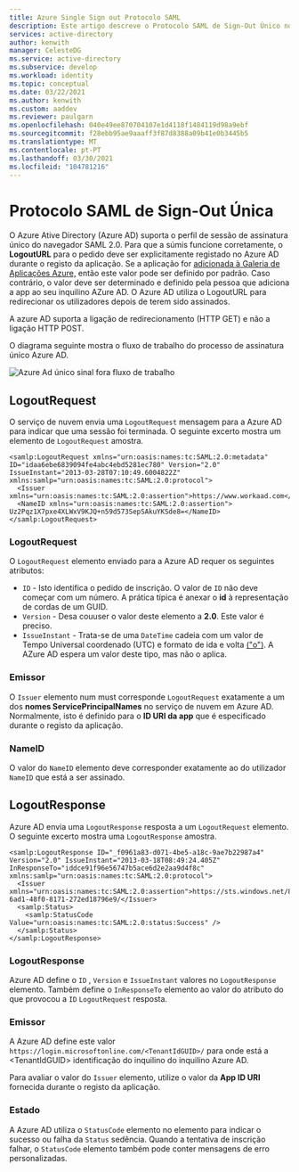 ```yaml
---
title: Azure Single Sign out Protocolo SAML
description: Este artigo descreve o Protocolo SAML de Sign-Out Único no Diretório Ativo do Azure
services: active-directory
author: kenwith
manager: CelesteDG
ms.service: active-directory
ms.subservice: develop
ms.workload: identity
ms.topic: conceptual
ms.date: 03/22/2021
ms.author: kenwith
ms.custom: aaddev
ms.reviewer: paulgarn
ms.openlocfilehash: 040e49ee870704107e1d4118f1484119d98a9ebf
ms.sourcegitcommit: f28ebb95ae9aaaff3f87d8388a09b41e0b3445b5
ms.translationtype: MT
ms.contentlocale: pt-PT
ms.lasthandoff: 03/30/2021
ms.locfileid: "104781216"
---
```

# <a name="single-sign-out-saml-protocol"></a>Protocolo SAML de Sign-Out Única

O Azure Ative Directory (Azure AD) suporta o perfil de sessão de assinatura único do navegador SAML 2.0. Para que a súmis funcione corretamente, o **LogoutURL** para o pedido deve ser explicitamente registado no Azure AD durante o registo da aplicação. Se a aplicação for [adicionada à Galeria de Aplicações Azure,](v2-howto-app-gallery-listing.md) então este valor pode ser definido por padrão. Caso contrário, o valor deve ser determinado e definido pela pessoa que adiciona a app ao seu inquilino AZure AD. O Azure AD utiliza o LogoutURL para redirecionar os utilizadores depois de terem sido assinados. 

A azure AD suporta a ligação de redirecionamento (HTTP GET) e não a ligação HTTP POST.

O diagrama seguinte mostra o fluxo de trabalho do processo de assinatura único Azure AD.

![Azure Ad único sinal fora fluxo de trabalho](./media/single-sign-out-saml-protocol/active-directory-saml-single-sign-out-workflow.png)

## <a name="logoutrequest"></a>LogoutRequest
O serviço de nuvem envia uma `LogoutRequest` mensagem para a Azure AD para indicar que uma sessão foi terminada. O seguinte excerto mostra um elemento de `LogoutRequest` amostra.

```
<samlp:LogoutRequest xmlns="urn:oasis:names:tc:SAML:2.0:metadata" ID="idaa6ebe6839094fe4abc4ebd5281ec780" Version="2.0" IssueInstant="2013-03-28T07:10:49.6004822Z" xmlns:samlp="urn:oasis:names:tc:SAML:2.0:protocol">
  <Issuer xmlns="urn:oasis:names:tc:SAML:2.0:assertion">https://www.workaad.com</Issuer>
  <NameID xmlns="urn:oasis:names:tc:SAML:2.0:assertion"> Uz2Pqz1X7pxe4XLWxV9KJQ+n59d573SepSAkuYKSde8=</NameID>
</samlp:LogoutRequest>
```

### <a name="logoutrequest"></a>LogoutRequest
O `LogoutRequest` elemento enviado para a Azure AD requer os seguintes atributos:

* `ID` - Isto identifica o pedido de inscrição. O valor de `ID` não deve começar com um número. A prática típica é anexar o **id** à representação de cordas de um GUID.
* `Version` - Desa couuser o valor deste elemento a **2.0**. Este valor é preciso.
* `IssueInstant` - Trata-se de uma `DateTime` cadeia com um valor de Tempo Universal coordenado (UTC) e formato de ida e volta [("o")](/dotnet/standard/base-types/standard-date-and-time-format-strings). A AZure AD espera um valor deste tipo, mas não o aplica.

### <a name="issuer"></a>Emissor
O `Issuer` elemento num must corresponde `LogoutRequest` exatamente a um dos **nomes ServicePrincipalNames** no serviço de nuvem em Azure AD. Normalmente, isto é definido para o **ID URI da app** que é especificado durante o registo da aplicação.

### <a name="nameid"></a>NameID
O valor do `NameID` elemento deve corresponder exatamente ao do utilizador `NameID` que está a ser assinado.

## <a name="logoutresponse"></a>LogoutResponse
Azure AD envia uma `LogoutResponse` resposta a um `LogoutRequest` elemento. O seguinte excerto mostra uma `LogoutResponse` amostra.

```
<samlp:LogoutResponse ID="_f0961a83-d071-4be5-a18c-9ae7b22987a4" Version="2.0" IssueInstant="2013-03-18T08:49:24.405Z" InResponseTo="iddce91f96e56747b5ace6d2e2aa9d4f8c" xmlns:samlp="urn:oasis:names:tc:SAML:2.0:protocol">
  <Issuer xmlns="urn:oasis:names:tc:SAML:2.0:assertion">https://sts.windows.net/82869000-6ad1-48f0-8171-272ed18796e9/</Issuer>
  <samlp:Status>
    <samlp:StatusCode Value="urn:oasis:names:tc:SAML:2.0:status:Success" />
  </samlp:Status>
</samlp:LogoutResponse>
```

### <a name="logoutresponse"></a>LogoutResponse
Azure AD define o `ID` , `Version` e `IssueInstant` valores no `LogoutResponse` elemento. Também define o `InResponseTo` elemento ao valor do atributo do que provocou a `ID` `LogoutRequest` resposta.

### <a name="issuer"></a>Emissor
A Azure AD define este valor `https://login.microsoftonline.com/<TenantIdGUID>/` para onde está a \<TenantIdGUID> identificação do inquilino do inquilino Azure AD.

Para avaliar o valor do `Issuer` elemento, utilize o valor da **App ID URI** fornecida durante o registo da aplicação.

### <a name="status"></a>Estado
A Azure AD utiliza o `StatusCode` elemento no elemento para indicar o sucesso ou falha da `Status` sedência. Quando a tentativa de inscrição falhar, o `StatusCode` elemento também pode conter mensagens de erro personalizadas.
